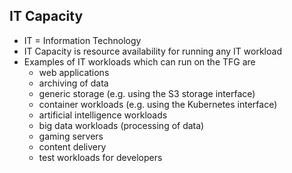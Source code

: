 ## IT Capacity

- IT = Information Technology
- IT Capacity is resource availability for running any IT workload
- Examples of IT workloads which can run on the TFG are
    - web applications
    - archiving of data
    - generic storage (e.g. using the S3 storage interface)
    - container workloads (e.g. using the Kubernetes interface)
    - artificial intelligence workloads
    - big data workloads (processing of data)
    - gaming servers
    - content delivery
    - test workloads for developers

